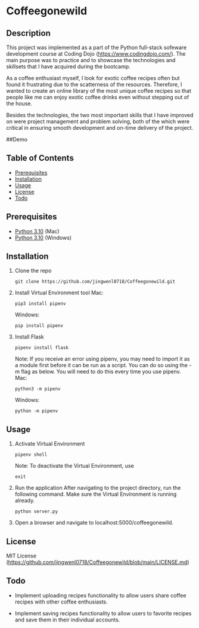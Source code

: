 # Coffeegonewild

## Description
This project was implemented as a part of the Python full-stack sofeware development course at Coding Dojo (https://www.codingdojo.com/). The main purpose was to practice and to showcase the technologies and skillsets that I have acquired during the bootcamp. 

As a coffee enthusiast myself, I look for exotic coffee recipes often but found it frustrating due to the scatterness of the resources. Therefore, I wanted to create an online library of the most unique coffee recipes so that people like me can enjoy exotic coffee drinks even without stepping out of the house. 

Besides the technologies, the two most important skills that I have improved on were project management and problem solving, both of the which were critical in ensuring smooth development and on-time delivery of the project. 

##Demo


## Table of Contents
- [Prerequisites](#prerequisites)
- [Installation](#installation)
- [Usage](#usage)
- [License](#license)
- [Todo](#todo)

## Prerequisites
- [Python 3.10](https://www.python.org/downloads/) (Mac)
- [Python 3.10](https://www.python.org/downloads/windows/) (Windows)

## Installation 
1. Clone the repo
   ```
   git clone https://github.com/jingwenl0718/Coffeegonewild.git
   ```

2. Install Virtual Environment tool
   Mac:
   ```
   pip3 install pipenv
   ```
   Windows:
   ```
   pip install pipenv
   ```

3. Install Flask
   ```
   pipenv install flask
   ```
   Note: If you receive an error using pipenv, you may need to import it as a module first before it can be run as a script. You can do so using the -m flag as below. You will need to do this every time you use pipenv.
   Mac:
   ```
   python3 -m pipenv
   ```
   Windows:
   ```
   python -m pipenv
   ```

## Usage
1. Activate Virtual Environment
   ```
   pipenv shell
   ```
   Note: To deactivate the Virtual Environment, use 
   ```
   exit
   ```

2. Run the application
   After navigating to the project directory, run the following command. Make sure the Virtual Environment is running already.
   ```
   python server.py
   ```

3. Open a browser and navigate to localhost:5000/coffeegonewild. 

## License
MIT License (https://github.com/jingwenl0718/Coffeegonewild/blob/main/LICENSE.md)

## Todo
- Implement uploading recipes functionality to allow users share coffee recipes with other coffee enthusiasts. 

- Implement saving recipes functionality to allow users to favorite recipes and save them in their individual accounts.
